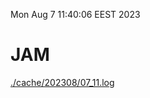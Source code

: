 Mon Aug  7 11:40:06 EEST 2023
# JAM
<a href='./cache/202308/07_11.log'>./cache/202308/07_11.log</a>

